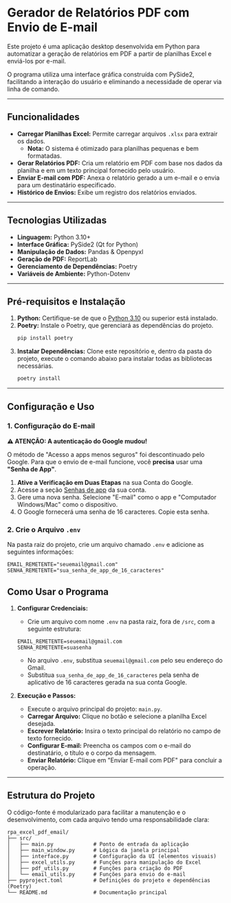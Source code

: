 # Gerador de Relatórios PDF com Envio de E-mail

Este projeto é uma aplicação desktop desenvolvida em Python para automatizar a geração de relatórios em PDF a partir de planilhas Excel e enviá-los por e-mail.

O programa utiliza uma interface gráfica construída com PySide2, facilitando a interação do usuário e eliminando a necessidade de operar via linha de comando.

---

## Funcionalidades

* **Carregar Planilhas Excel:** Permite carregar arquivos `.xlsx` para extrair os dados.
    * **Nota:** O sistema é otimizado para planilhas pequenas e bem formatadas.
* **Gerar Relatórios PDF:** Cria um relatório em PDF com base nos dados da planilha e em um texto principal fornecido pelo usuário.
* **Enviar E-mail com PDF:** Anexa o relatório gerado a um e-mail e o envia para um destinatário especificado.
* **Histórico de Envios:** Exibe um registro dos relatórios enviados.

---

## Tecnologias Utilizadas

* **Linguagem:** Python 3.10+
* **Interface Gráfica:** PySide2 (Qt for Python)
* **Manipulação de Dados:** Pandas & Openpyxl
* **Geração de PDF:** ReportLab
* **Gerenciamento de Dependências:** Poetry
* **Variáveis de Ambiente:** Python-Dotenv

---

## Pré-requisitos e Instalação

1.  **Python:** Certifique-se de que o [Python 3.10](https://www.python.org/downloads/) ou superior está instalado.
2.  **Poetry:** Instale o Poetry, que gerenciará as dependências do projeto.
    ```bash
    pip install poetry
    ```
3.  **Instalar Dependências:** Clone este repositório e, dentro da pasta do projeto, execute o comando abaixo para instalar todas as bibliotecas necessárias.
    ```bash
    poetry install
    ```
---

## Configuração e Uso

### 1. Configuração do E-mail

**⚠️ ATENÇÃO: A autenticação do Google mudou!**

O método de "Acesso a apps menos seguros" foi descontinuado pelo Google. Para que o envio de e-mail funcione, você **precisa** usar uma **"Senha de App"**.

1.  **Ative a Verificação em Duas Etapas** na sua Conta do Google.
2.  Acesse a seção [Senhas de app](https://myaccount.google.com/apppasswords) da sua conta.
3.  Gere uma nova senha. Selecione "E-mail" como o app e "Computador Windows/Mac" como o dispositivo.
4.  O Google fornecerá uma senha de 16 caracteres. Copie esta senha.

### 2. Crie o Arquivo `.env`

Na pasta raiz do projeto, crie um arquivo chamado `.env` e adicione as seguintes informações:

```env
EMAIL_REMETENTE="seuemail@gmail.com"
SENHA_REMETENTE="sua_senha_de_app_de_16_caracteres"
```
## Como Usar o Programa

1.  **Configurar Credenciais:**
    * Crie um arquivo com nome `.env` na pasta raiz, fora de `/src`, com a seguinte estrutura:
    ```
    EMAIL_REMETENTE=seuemail@gmail.com
    SENHA_REMETENTE=suasenha
    ```
    * No arquivo `.env`, substitua `seuemail@gmail.com` pelo seu endereço do Gmail.
    * Substitua `sua_senha_de_app_de_16_caracteres` pela senha de aplicativo de 16 caracteres gerada na sua conta Google.

2.  **Execução e Passos:**
    * Execute o arquivo principal do projeto: `main.py`.
    * **Carregar Arquivo:** Clique no botão e selecione a planilha Excel desejada.
    * **Escrever Relatório:** Insira o texto principal do relatório no campo de texto fornecido.
    * **Configurar E-mail:** Preencha os campos com o e-mail do destinatário, o título e o corpo da mensagem.
    * **Enviar Relatório:** Clique em "Enviar E-mail com PDF" para concluir a operação.

---

## Estrutura do Projeto

O código-fonte é modularizado para facilitar a manutenção e o desenvolvimento, com cada arquivo tendo uma responsabilidade clara:
```
rpa_excel_pdf_email/
├── src/
│   ├── main.py             # Ponto de entrada da aplicação
│   ├── main_window.py      # Lógica da janela principal
│   ├── interface.py        # Configuração da UI (elementos visuais)
│   ├── excel_utils.py      # Funções para manipulação do Excel
│   ├── pdf_utils.py        # Funções para criação do PDF
│   └── email_utils.py      # Funções para envio do e-mail
├── pyproject.toml          # Definições do projeto e dependências (Poetry)
└── README.md               # Documentação principal
```
